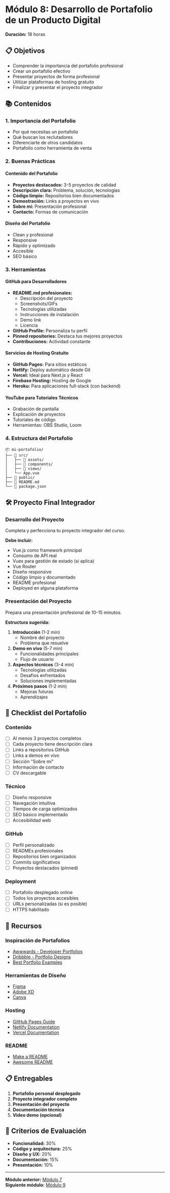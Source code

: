 # Módulo 8: Desarrollo de Portafolio de un Producto Digital

**Duración:** 18 horas

## 📋 Objetivos

- Comprender la importancia del portafolio profesional
- Crear un portafolio efectivo
- Presentar proyectos de forma profesional
- Utilizar plataformas de hosting gratuito
- Finalizar y presentar el proyecto integrador

## 📚 Contenidos

### 1. Importancia del Portafolio

- Por qué necesitas un portafolio
- Qué buscan los reclutadores
- Diferenciarte de otros candidatos
- Portafolio como herramienta de venta

### 2. Buenas Prácticas

#### Contenido del Portafolio

- **Proyectos destacados:** 3-5 proyectos de calidad
- **Descripción clara:** Problema, solución, tecnologías
- **Código limpio:** Repositorios bien documentados
- **Demostración:** Links a proyectos en vivo
- **Sobre mí:** Presentación profesional
- **Contacto:** Formas de comunicación

#### Diseño del Portafolio

- Clean y profesional
- Responsive
- Rápido y optimizado
- Accesible
- SEO básico

### 3. Herramientas

#### GitHub para Desarrolladores

- **README.md profesionales:**
  - Descripción del proyecto
  - Screenshots/GIFs
  - Tecnologías utilizadas
  - Instrucciones de instalación
  - Demo link
  - Licencia
- **GitHub Profile:** Personaliza tu perfil
- **Pinned repositories:** Destaca tus mejores proyectos
- **Contribuciones:** Actividad constante

#### Servicios de Hosting Gratuito

- **GitHub Pages:** Para sitios estáticos
- **Netlify:** Deploy automático desde Git
- **Vercel:** Ideal para Next.js y React
- **Firebase Hosting:** Hosting de Google
- **Heroku:** Para aplicaciones full-stack (con backend)

#### YouTube para Tutoriales Técnicos

- Grabación de pantalla
- Explicación de proyectos
- Tutoriales de código
- Herramientas: OBS Studio, Loom

### 4. Estructura del Portafolio

```
📦 mi-portafolio/
├── 📁 src/
│   ├── 📁 assets/
│   ├── 📁 components/
│   ├── 📁 views/
│   └── App.vue
├── 📁 public/
├── 📄 README.md
└── 📄 package.json
```

## 🛠️ Proyecto Final Integrador

### Desarrollo del Proyecto

Completa y perfecciona tu proyecto integrador del curso.

**Debe incluir:**

- Vue.js como framework principal
- Consumo de API real
- Vuex para gestión de estado (si aplica)
- Vue Router
- Diseño responsive
- Código limpio y documentado
- README profesional
- Deployed en alguna plataforma

### Presentación del Proyecto

Prepara una presentación profesional de 10-15 minutos.

**Estructura sugerida:**

1. **Introducción** (1-2 min)
   - Nombre del proyecto
   - Problema que resuelve
2. **Demo en vivo** (5-7 min)
   - Funcionalidades principales
   - Flujo de usuario
3. **Aspectos técnicos** (3-4 min)
   - Tecnologías utilizadas
   - Desafíos enfrentados
   - Soluciones implementadas
4. **Próximos pasos** (1-2 min)
   - Mejoras futuras
   - Aprendizajes

## 📝 Checklist del Portafolio

### Contenido

- [ ] Al menos 3 proyectos completos
- [ ] Cada proyecto tiene descripción clara
- [ ] Links a repositorios GitHub
- [ ] Links a demos en vivo
- [ ] Sección "Sobre mí"
- [ ] Información de contacto
- [ ] CV descargable

### Técnico

- [ ] Diseño responsive
- [ ] Navegación intuitiva
- [ ] Tiempos de carga optimizados
- [ ] SEO básico implementado
- [ ] Accesibilidad web

### GitHub

- [ ] Perfil personalizado
- [ ] READMEs profesionales
- [ ] Repositorios bien organizados
- [ ] Commits significativos
- [ ] Proyectos destacados (pinned)

### Deployment

- [ ] Portafolio desplegado online
- [ ] Todos los proyectos accesibles
- [ ] URLs personalizadas (si es posible)
- [ ] HTTPS habilitado

## 📖 Recursos

### Inspiración de Portafolios

- [Awwwards - Developer Portfolios](https://www.awwwards.com/)
- [Dribbble - Portfolio Designs](https://dribbble.com/tags/portfolio)
- [Best Portfolio Examples](https://www.bestfolios.com/home)

### Herramientas de Diseño

- [Figma](https://www.figma.com/)
- [Adobe XD](https://www.adobe.com/products/xd.html)
- [Canva](https://www.canva.com/)

### Hosting

- [GitHub Pages Guide](https://pages.github.com/)
- [Netlify Documentation](https://docs.netlify.com/)
- [Vercel Documentation](https://vercel.com/docs)

### README

- [Make a README](https://www.makeareadme.com/)
- [Awesome README](https://github.com/matiassingers/awesome-readme)

## 📋 Entregables

1. **Portafolio personal desplegado**
2. **Proyecto integrador completo**
3. **Presentación del proyecto**
4. **Documentación técnica**
5. **Video demo (opcional)**

## 🎯 Criterios de Evaluación

- **Funcionalidad:** 30%
- **Código y arquitectura:** 25%
- **Diseño y UX:** 20%
- **Documentación:** 15%
- **Presentación:** 10%

---

**Módulo anterior:** [Módulo 7](../modulo-07-vue-aplicaciones/README.md)  
**Siguiente módulo:** [Módulo 9](../modulo-09-empleabilidad/README.md)
